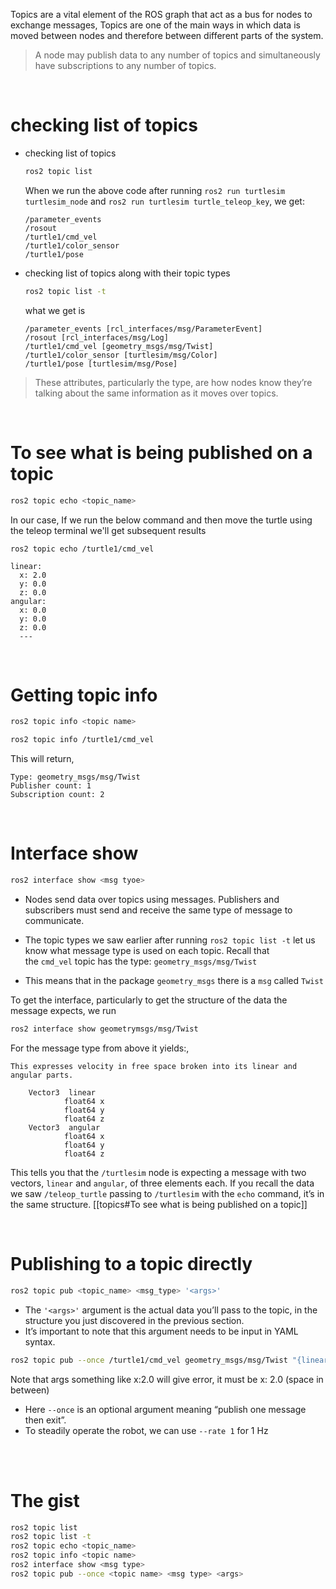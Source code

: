 Topics are a vital element of the ROS graph that act as a bus for nodes to exchange messages, Topics are one of the main ways in which data is moved between nodes and therefore between different parts of the system.

> A node may publish data to any number of topics and simultaneously have subscriptions to any number of topics.

<br/>

# checking list of topics 

- checking list of topics
	```bash
	ros2 topic list
	```
	
	When we run the above code after running `ros2 run turtlesim turtlesim_node` and `ros2 run turtlesim turtle_teleop_key`, we get:
	```
	/parameter_events
	/rosout
	/turtle1/cmd_vel
	/turtle1/color_sensor
	/turtle1/pose
	```

- checking list of topics along with their topic types
	```bash
	ros2 topic list -t
	```
	what we get is 
	```
	/parameter_events [rcl_interfaces/msg/ParameterEvent]
	/rosout [rcl_interfaces/msg/Log]
	/turtle1/cmd_vel [geometry_msgs/msg/Twist]
	/turtle1/color_sensor [turtlesim/msg/Color]
	/turtle1/pose [turtlesim/msg/Pose]
	``` 

> These attributes, particularly the type, are how nodes know they’re talking about the same information as it moves over topics.

<br/>

# To see what is being published on a topic

```bash
ros2 topic echo <topic_name>
```

In our case, If we run the below command and then move the turtle using the teleop terminal we'll get subsequent results
```
ros2 topic echo /turtle1/cmd_vel
```

```
linear:
  x: 2.0
  y: 0.0
  z: 0.0
angular:
  x: 0.0
  y: 0.0
  z: 0.0
  ---
```

<br/>

# Getting topic info

```bash
ros2 topic info <topic name>
```

```bash
ros2 topic info /turtle1/cmd_vel
```

This will return,
```
Type: geometry_msgs/msg/Twist
Publisher count: 1
Subscription count: 2
```

<br/>

# Interface show


```bash
ros2 interface show <msg tyoe>
```

- Nodes send data over topics using messages. Publishers and subscribers must send and receive the same type of message to communicate.

- The topic types we saw earlier after running `ros2 topic list -t` let us know what message type is used on each topic. Recall that the `cmd_vel` topic has the type:  `geometry_msgs/msg/Twist`

- This means that in the package `geometry_msgs` there is a `msg` called `Twist`

To get the interface, particularly to get the structure of the data the message expects, we run
```bash
ros2 interface show geometrymsgs/msg/Twist
```
For the message type from above it yields:,
```
This expresses velocity in free space broken into its linear and angular parts.

    Vector3  linear
            float64 x
            float64 y
            float64 z
    Vector3  angular
            float64 x
            float64 y
            float64 z
```

This tells you that the `/turtlesim` node is expecting a message with two vectors, `linear` and `angular`, of three elements each. If you recall the data we saw `/teleop_turtle` passing to `/turtlesim` with the `echo` command, it’s in the same structure. [[topics#To see what is being published on a topic]]

<br/>

# Publishing to a topic directly

```bash
ros2 topic pub <topic_name> <msg_type> '<args>'
```

- The `'<args>'` argument is the actual data you’ll pass to the topic, in the structure you just discovered in the previous section.
- It’s important to note that this argument needs to be input in YAML syntax.

```bash
ros2 topic pub --once /turtle1/cmd_vel geometry_msgs/msg/Twist "{linear: {x: 2.0, y: 0.0, z: 0.0}, angular: {x: 0.0, y: 0.0, z: 1.8}}"
```
Note that args something like x:2.0 will give error, it must be x: 2.0 (space in between)

- Here `--once` is an optional argument meaning “publish one message then exit”.
- To steadily operate the robot, we can use `--rate 1` for 1 Hz


<br/>
<br/>

# The gist

```bash
ros2 topic list
ros2 topic list -t
ros2 topic echo <topic_name>
ros2 topic info <topic name>
ros2 interface show <msg type>
ros2 topic pub --once <topic name> <msg type> <args>
```